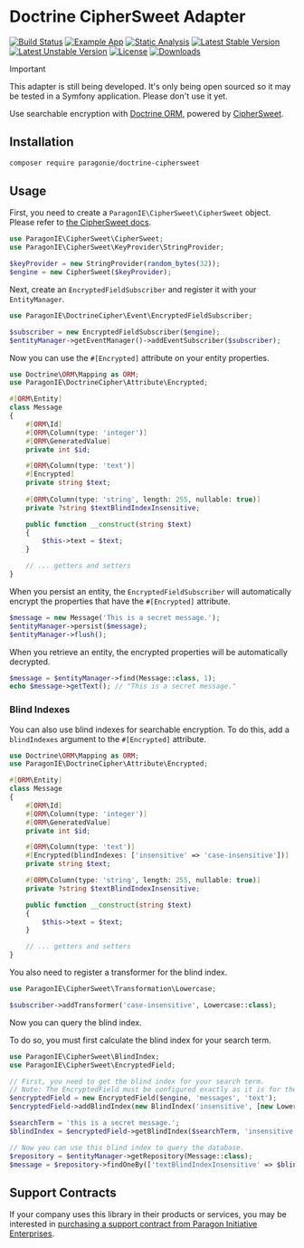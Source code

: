 # Doctrine CipherSweet Adapter

[![Build Status](https://github.com/paragonie/doctrine-ciphersweet/actions/workflows/ci.yml/badge.svg)](https://github.com/paragonie/doctrine-ciphersweet/actions)
[![Example App](https://github.com/paragonie/doctrine-ciphersweet/actions/workflows/example-app.yml/badge.svg)](https://github.com/paragonie/doctrine-ciphersweet/tree/main/docs/example-app)
[![Static Analysis](https://github.com/paragonie/doctrine-ciphersweet/actions/workflows/psalm.yml/badge.svg)](https://github.com/paragonie/doctrine-ciphersweet/actions)
[![Latest Stable Version](https://poser.pugx.org/paragonie/doctrine-ciphersweet/v/stable)](https://packagist.org/packages/paragonie/doctrine-cipherrsweet)
[![Latest Unstable Version](https://poser.pugx.org/paragonie/doctrine-ciphersweet/v/unstable)](https://packagist.org/packages/paragonie/doctrine-cipherrsweet)
[![License](https://poser.pugx.org/paragonie/doctrine-ciphersweet/license)](https://packagist.org/packages/paragonie/doctrine-ciphersweet)
[![Downloads](https://img.shields.io/packagist/dt/paragonie/doctrine-ciphersweet.svg)](https://packagist.org/packages/paragonie/doctrine-ciphersweet)

> [!IMPORTANT]
> This adapter is still being developed. It's only being open sourced so
> it may be tested in a Symfony application. Please don't use it yet.

Use searchable encryption with [Doctrine ORM](https://github.com/doctrine/orm), powered by 
[CipherSweet](https://ciphersweet.paragonie.com/).

## Installation

```bash
composer require paragonie/doctrine-ciphersweet
```

## Usage

First, you need to create a `ParagonIE\CipherSweet\CipherSweet` object. Please refer to 
[the CipherSweet docs](https://ciphersweet.paragonie.com/php/setup).

```php
use ParagonIE\CipherSweet\CipherSweet;
use ParagonIE\CipherSweet\KeyProvider\StringProvider;

$keyProvider = new StringProvider(random_bytes(32));
$engine = new CipherSweet($keyProvider);
```

Next, create an `EncryptedFieldSubscriber` and register it with your `EntityManager`.

```php
use ParagonIE\DoctrineCipher\Event\EncryptedFieldSubscriber;

$subscriber = new EncryptedFieldSubscriber($engine);
$entityManager->getEventManager()->addEventSubscriber($subscriber);
```

Now you can use the `#[Encrypted]` attribute on your entity properties.

```php
use Doctrine\ORM\Mapping as ORM;
use ParagonIE\DoctrineCipher\Attribute\Encrypted;

#[ORM\Entity]
class Message
{
    #[ORM\Id]
    #[ORM\Column(type: 'integer')]
    #[ORM\GeneratedValue]
    private int $id;

    #[ORM\Column(type: 'text')]
    #[Encrypted]
    private string $text;
    
    #[ORM\Column(type: 'string', length: 255, nullable: true)]
    private ?string $textBlindIndexInsensitive;

    public function __construct(string $text)
    {
        $this->text = $text;
    }

    // ... getters and setters
}
```

When you persist an entity, the `EncryptedFieldSubscriber` will automatically encrypt the properties that have the
`#[Encrypted]` attribute.

```php
$message = new Message('This is a secret message.');
$entityManager->persist($message);
$entityManager->flush();
```

When you retrieve an entity, the encrypted properties will be automatically decrypted.

```php
$message = $entityManager->find(Message::class, 1);
echo $message->getText(); // "This is a secret message."
```

### Blind Indexes

You can also use blind indexes for searchable encryption. To do this, add a `blindIndexes` argument to the 
`#[Encrypted]` attribute.

```php
use Doctrine\ORM\Mapping as ORM;
use ParagonIE\DoctrineCipher\Attribute\Encrypted;

#[ORM\Entity]
class Message
{
    #[ORM\Id]
    #[ORM\Column(type: 'integer')]
    #[ORM\GeneratedValue]
    private int $id;

    #[ORM\Column(type: 'text')]
    #[Encrypted(blindIndexes: ['insensitive' => 'case-insensitive'])]
    private string $text;

    #[ORM\Column(type: 'string', length: 255, nullable: true)]
    private ?string $textBlindIndexInsensitive;

    public function __construct(string $text)
    {
        $this->text = $text;
    }

    // ... getters and setters
}
```

You also need to register a transformer for the blind index.

```php
use ParagonIE\CipherSweet\Transformation\Lowercase;

$subscriber->addTransformer('case-insensitive', Lowercase::class);
```

Now you can query the blind index.

To do so, you must first calculate the blind index for your search term.

```php
use ParagonIE\CipherSweet\BlindIndex;
use ParagonIE\CipherSweet\EncryptedField;

// First, you need to get the blind index for your search term.
// Note: The EncryptedField must be configured exactly as it is for the entity.
$encryptedField = new EncryptedField($engine, 'messages', 'text');
$encryptedField->addBlindIndex(new BlindIndex('insensitive', [new Lowercase()]));

$searchTerm = 'this is a secret message.';
$blindIndex = $encryptedField->getBlindIndex($searchTerm, 'insensitive');

// Now you can use this blind index to query the database.
$repository = $entityManager->getRepository(Message::class);
$message = $repository->findOneBy(['textBlindIndexInsensitive' => $blindIndex]);
```

## Support Contracts

If your company uses this library in their products or services, you may be
interested in [purchasing a support contract from Paragon Initiative Enterprises](https://paragonie.com/enterprise).
